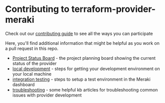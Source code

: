 # Contributing to terraform-provider-meraki

Check out our [contributing guide](../CONTRIBUTING.md) to see all the ways you can participate

Here, you'll find additional information that might be helpful as you work on a pull request in this repo.

- [Project Status Board](https://github.com/orgs/core-infra-svcs/projects/1) - the project planning board showing the current status of the provider
- [local development](./development.md) - steps for getting your development environment on your local machine
- [integration testing](./integration-testing.md) - steps to setup a test environment in the Meraki dashboard
- [troubleshooting](./kb) - some helpful kb articles for troubleshooting common issues with provider development
